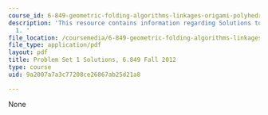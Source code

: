 ```yaml
---
course_id: 6-849-geometric-folding-algorithms-linkages-origami-polyhedra-fall-2012
description: 'This resource contains information regarding Solutions to Problem Set
  1. '
file_location: /coursemedia/6-849-geometric-folding-algorithms-linkages-origami-polyhedra-fall-2012/9a2007a7a3c77208ce26867ab25d21a8_MIT6_849F12_ps1_sol.pdf
file_type: application/pdf
layout: pdf
title: Problem Set 1 Solutions, 6.849 Fall 2012
type: course
uid: 9a2007a7a3c77208ce26867ab25d21a8

---
```

None